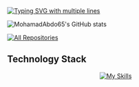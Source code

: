 <!-- Typing animation introducing yourself -->
<a href="https://git.io/typing-svg">
  <img 
    src="https://readme-typing-svg.demolab.com?font=Fira+Code&duration=4000&pause=2000&color=3DB2FF&center=true&width=435&lines=Hi+there%2C+I'm+Mohamad+Abdulkader+%F0%9F%91%8B;.NET+Fullstack+Developer" 
    alt="Typing SVG with multiple lines" 
  />
</a>


<!-- GitHub stats with icons and tokyo theme -->
![MohamadAbdo65's GitHub stats](https://github-readme-stats.vercel.app/api?username=MohamadAbdo65&show_icons=true&theme=tokyonight&rank_icon=github)

<!-- Link to view all repositories -->
<p align="left">
  <a href="https://github.com/MohamadAbdo65?tab=repositories"><img alt="All Repositories" title="All Repositories" src="https://custom-icon-badges.herokuapp.com/badge/-All%20Repos-3DB2FF?style=for-the-badge&logoColor=white&logo=repo"/></a>
</p>

## Technology Stack  

<!-- Skills icons showcasing your tech stack -->
<div align="center">

[![My Skills](https://skillicons.dev/icons?i=dotnet,cs,git,ubuntu,windows,obsidian,vscode,visualstudio)](https://skillicons.dev)

</div>  
